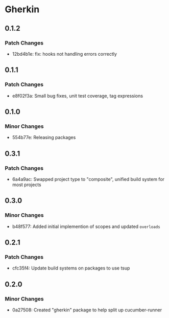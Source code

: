 # Gherkin

## 0.1.2

### Patch Changes

- 12bd4b1e: fix: hooks not handling errors correctly

## 0.1.1

### Patch Changes

- e8f02f3a: Small bug fixes, unit test coverage, tag expressions

## 0.1.0

### Minor Changes

- 554b77e: Releasing packages

## 0.3.1

### Patch Changes

- 6a4a9ac: Swapped project type to "composite", unified build system for most projects

## 0.3.0

### Minor Changes

- b48f577: Added initial implemention of scopes and updated `overloads`

## 0.2.1

### Patch Changes

- cfc35f4: Update build systems on packages to use tsup

## 0.2.0

### Minor Changes

- 0a27508: Created "gherkin" package to help split up cucumber-runner
